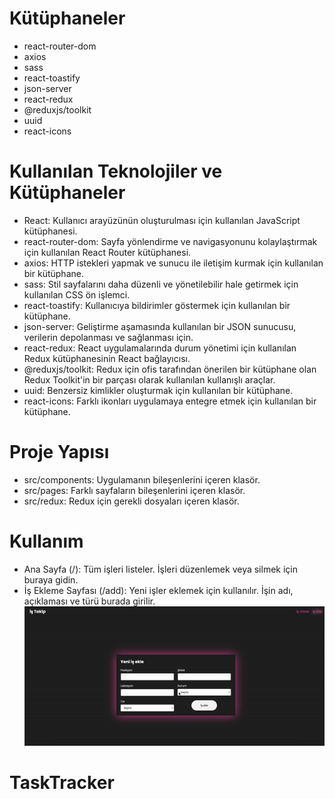 # Kütüphaneler

- react-router-dom
- axios
- sass
- react-toastify
- json-server
- react-redux
- @reduxjs/toolkit
- uuid
- react-icons

# Kullanılan Teknolojiler ve Kütüphaneler

- React: Kullanıcı arayüzünün oluşturulması için kullanılan JavaScript kütüphanesi.
- react-router-dom: Sayfa yönlendirme ve navigasyonunu kolaylaştırmak için kullanılan React Router kütüphanesi.
- axios: HTTP istekleri yapmak ve sunucu ile iletişim kurmak için kullanılan bir kütüphane.
- sass: Stil sayfalarını daha düzenli ve yönetilebilir hale getirmek için kullanılan CSS ön işlemci.
- react-toastify: Kullanıcıya bildirimler göstermek için kullanılan bir kütüphane.
- json-server: Geliştirme aşamasında kullanılan bir JSON sunucusu, verilerin depolanması ve sağlanması için.
- react-redux: React uygulamalarında durum yönetimi için kullanılan Redux kütüphanesinin React bağlayıcısı.
- @reduxjs/toolkit: Redux için ofis tarafından önerilen bir kütüphane olan Redux Toolkit'in bir parçası olarak kullanılan kullanışlı araçlar.
- uuid: Benzersiz kimlikler oluşturmak için kullanılan bir kütüphane.
- react-icons: Farklı ikonları uygulamaya entegre etmek için kullanılan bir kütüphane.

# Proje Yapısı

- src/components: Uygulamanın bileşenlerini içeren klasör.
- src/pages: Farklı sayfaların bileşenlerini içeren klasör.
- src/redux: Redux için gerekli dosyaları içeren klasör.

# Kullanım

- Ana Sayfa (/): Tüm işleri listeler. İşleri düzenlemek veya silmek için buraya gidin.
- İş Ekleme Sayfası (/add): Yeni işler eklemek için kullanılır. İşin adı, açıklaması ve türü burada girilir. </br>
![](/public/jobPro.gif)
# TaskTracker
